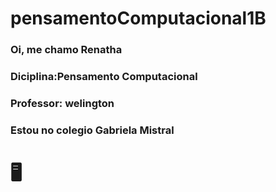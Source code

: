 # pensamentoComputacional1B
### Oi, me chamo Renatha 
### Diciplina:Pensamento Computacional
### Professor: welington
### Estou no colegio Gabriela Mistral
# 🖥️
